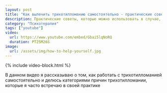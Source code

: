 ```yaml
---
layout: post
title: "Как вылечить трихотилломанию самостоятельно - практические советы"
description: Практические советы, которые можно использовать в случае, если нет возможности работать с психотерапевтом
category: "Психотерапия"
tags: ["youtube"]
video:
  url: https://www.youtube.com/embed/Gbai5lqNoRQ
  duration: PT25M26S
image:
  url: /assets/img/how-to-help-yourself.jpg
---
```


{% include video-block.html %}

В данном видео я рассказываю о том, как работать с трихотилломанией самостоятельно и делюсь категориями причин трихотилломании, которые я часто встречаю в своей практике

